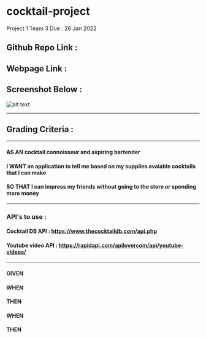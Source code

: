 # cocktail-project
 Project 1 Team 3 Due : 26 Jan 2022

## Github Repo Link : 

## Webpage Link : 

## Screenshot Below :
![alt text](./assets/images/ScreenShot.png)

---
## Grading Criteria :
---
#### AS AN cocktail connoisseur and aspiring bartender
#### I WANT an application to tell me based on my supplies avaiable cocktails that I can make
#### SO THAT I can impress my friends without going to the store or spending more money
---
### API's to use :
#### Cocktail DB API : https://www.thecocktaildb.com/api.php
#### Youtube video API : https://rapidapi.com/apilovercom/api/youtube-videos/
---
#### GIVEN 
#### WHEN 
#### THEN 
#### WHEN 
#### THEN 
